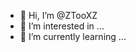 - 👋 Hi, I’m @ZTooXZ
- 👀 I’m interested in ...
- 🌱 I’m currently learning ...


<!---
ZTooXZ/ZTooXZ is a ✨ special ✨ repository because its `README.md` (this file) appears on your GitHub profile.
You can click the Preview link to take a look at your changes.
--->
